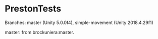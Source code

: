 # PrestonTests
Branches: master (Unity 5.0.0f4), simple-movement (Unity 2018.4.29f1)

master: from brockuniera:master.
